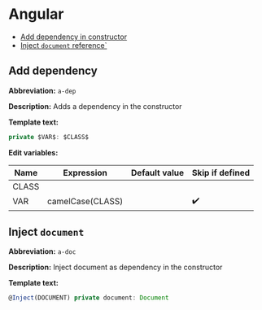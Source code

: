 # Angular

* [Add dependency in constructor](#add-dependency)
* [Inject `document` reference`](#inject-document)

## Add dependency

**Abbreviation:** `a-dep`

**Description:** Adds a dependency in the constructor

**Template text:**
```typescript
private $VAR$: $CLASS$
```
**Edit variables:**

| Name  | Expression       | Default value | Skip if defined    |
|-------|------------------|---------------|--------------------|
| CLASS |                  |               |                    |
| VAR   | camelCase(CLASS) |               | :heavy_check_mark: |


## Inject `document`

**Abbreviation:** `a-doc`

**Description:** Inject document as dependency in the constructor

**Template text:**
```typescript
@Inject(DOCUMENT) private document: Document
```
